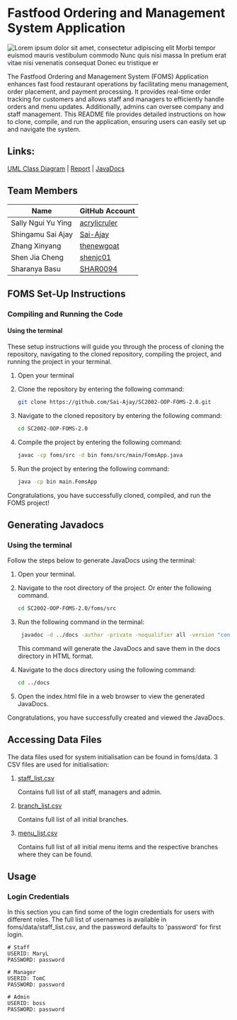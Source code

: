 # Fastfood Ordering and Management System Application

![Lorem ipsum dolor sit amet, consectetur adipiscing elit  Morbi tempor euismod mauris vestibulum commodo  Nunc quis nisi massa  In pretium erat vitae nisi venenatis consequat  Donec eu tristique er](https://github.com/Sai-Ajay/SC2002-OOP-FOMS-2.0/assets/126130422/f2b28504-51cc-4224-ba1b-5a62934ef3d7)

The Fastfood Ordering and Management System (FOMS) Application enhances fast food restaurant operations by facilitating menu management, order placement, and payment processing. It provides real-time order tracking for customers and allows staff and managers to efficiently handle orders and menu updates. Additionally, admins can oversee company and staff management. This README file provides detailed instructions on how to clone, compile, and run the application, ensuring users can easily set up and navigate the system.

## Links: 
[UML Class Diagram](https://github.com/Sai-Ajay/SC2002-OOP-FOMS-2.0/tree/main/foms/umldiagram) | [Report](https://github.com/Sai-Ajay/SC2002-OOP-FOMS-2.0/tree/main/foms/report) | [JavaDocs](https://sai-ajay.github.io/SC2002-OOP-FOMS-2.0/sc2002_foms/module-summary.html)

## Team Members
| Name               | GitHub Account      |
| ------------------ | ------------------- |
| Sally Ngui Yu Ying | [acrylicruler](https://github.com/acrylicruler)   |
| Shingamu Sai Ajay  | [Sai-Ajay](https://github.com/Sai-Ajay)           |
| Zhang Xinyang      | [thenewgoat](https://github.com/thenewgoat)       |
| Shen Jia Cheng     | [shenjc01](https://github.com/shenjc01)           |
| Sharanya Basu      | [SHAR0094](https://github.com/SHAR0094)             |

## FOMS Set-Up Instructions
### Compiling and Running the Code
#### Using the terminal
These setup instructions will guide you through the process of cloning the repository, navigating to the cloned repository, compiling the project, and running the project in your terminal.

1. Open your terminal

2. Clone the repository by entering the following command:
   ```Bash
   git clone https://github.com/Sai-Ajay/SC2002-OOP-FOMS-2.0.git
   ```
3. Navigate to the cloned repository by entering the following command:
   ```Bash
   cd SC2002-OOP-FOMS-2.0
   ```
4. Compile the project by entering the following command:
   ```Bash
   javac -cp foms/src -d bin foms/src/main/FomsApp.java
   ```
5. Run the project by entering the following command:
   ```Bash
   java -cp bin main.FomsApp
   ```
Congratulations, you have successfully cloned, compiled, and run the FOMS project!

## Generating Javadocs
### Using the terminal
Follow the steps below to generate JavaDocs using the terminal:

1. Open your terminal.

2. Navigate to the root directory of the project. Or enter the following command.
   ```Bash
   cd SC2002-OOP-FOMS-2.0/foms/src
   ```
3. Run the following command in the terminal:
   ```Bash
    javadoc -d ../docs -author -private -noqualifier all -version "controllers" "enums" "interfaces" "main" "models" "services" "stores" "test" "utils" "utils.exceptions" "views"
   ```
   This command will generate the JavaDocs and save them in the docs directory in HTML format.

4. Navigate to the docs directory using the following command:
   ```Bash
   cd ../docs
   ```
5. Open the index.html file in a web browser to view the generated JavaDocs.

Congratulations, you have successfully created and viewed the JavaDocs.

## Accessing Data Files
The data files used for system initialisation can be found in foms/data. 3 CSV files are used for initialisation:
   1. [staff_list.csv](https://github.com/Sai-Ajay/SC2002-OOP-FOMS-2.0/blob/main/foms/data/staff_list.csv)
      <p> Contains full list of all staff, managers and admin.
      
   2. [branch_list.csv](https://github.com/Sai-Ajay/SC2002-OOP-FOMS-2.0/blob/main/foms/data/branch_list.csv)
      <p> Contains full list of all initial branches.
      
   3. [menu_list.csv](https://github.com/Sai-Ajay/SC2002-OOP-FOMS-2.0/blob/main/foms/data/menu_list.csv)
      <p> Contains full list of all initial menu items and the respective branches where they can be found.

## Usage
### Login Credentials
In this section you can find some of the login credentials for users with different roles. The full list of usernames is available in foms/data/staff_list.csv, and the password defaults to 'password' for first login.

```
# Staff
USERID: MaryL
PASSWORD: password

# Manager
USERID: TomC
PASSWORD: password

# Admin
USERID: boss
PASSWORD: password
```










